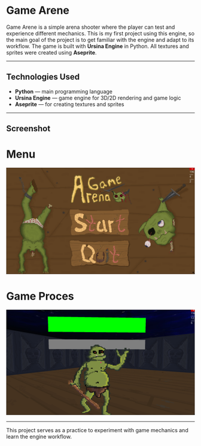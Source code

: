 # Game Arene

Game Arene is a simple arena shooter where the player can test and experience different mechanics. This is my first project using this engine, so the main goal of the project is to get familiar with the engine and adapt to its workflow. The game is built with **Ursina Engine** in Python. All textures and sprites were created using **Aseprite**.

---

## Technologies Used

- **Python** — main programming language
- **Ursina Engine** — game engine for 3D/2D rendering and game logic
- **Aseprite** — for creating textures and sprites

---

## Screenshot
# Menu
![Main Menu](sprite/menu.png)
# Game Proces
![Game proces](sprite/game_proces.png)

---

This project serves as a practice to experiment with game mechanics and learn the engine workflow.

